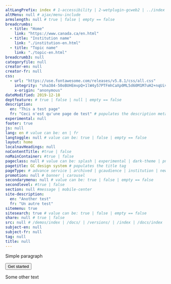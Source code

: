 ```yaml
---
altLangPrefix: index # 1-accessibility | 2-wetplugin-gcweb2 | ../index | act | advanced | ajax | archived | basic | campaign | campaign2 | content | content-gcweb-4-0-29-font-style | components | content-limit | content-signedoff | content-signedon | dark-theme | data-json | data-json-doc | dept | deprecated | dev-build | esdc | event | feedback | fieldflow | fieldflow-doc | gc-audience | gc-servinfo | gc-srvinfo-examples | geomap | GCWeb | home | implementing | index | institution-arms | institution-contact | institutional-service-performance | json | jsonmanager | jsonmanager-doc | list | longindex | ministerial | news | organizational | organizational-arms | page2 | page3 | page4 | page5 | page6 | patches | pink-day | redacted | regulations | results | results-contextual | results-filters | search | service | tbl-floatcolumn | tblfilter | temp-v5issue | template | test-case-1 | test-menu | test-pagination | theme | topic | urlmapping-doc | video | v5.0 | v5.1 | v5-migration | v6.0 | well-header-rwd | widgets
altMenu: null # ajax/menu-include
armslength: null # true | false | empty == false
breadcrumbs:
  - title: "Home"
    link: "https://www.canada.ca/en.html"
  - title: "Institution name"
    link: "./institution-en.html"
  - title: "Topic name"
    link: "./topic-en.html"
breadcrumb3: null
categoryfile: null
creator-en: null
creator-fr: null
css: 
  - url: "https://use.fontawesome.com/releases/v5.8.1/css/all.css"
    integrity: "sha384-50oBUHEmvpQ+1lW4y57PTFmhCaXp0ML5d60M1M7uH2+nqUivzIebhndOJK28anvf"
    x-origin: "anonymous"
dateModified: 2019-12-18
deptfeature: # true | false | null | empty == false
description:
  en: "This a test page"
  fr: "Ceci n'est qu'une page de test" # populates the description meta tag
experimental: null
footer: true
js: null
lang: en # value can be: en | fr
langtoggle: null # value can be: true | false | empty == false
layout: home
localnavHeadings: null 
noContentTitle: #true | false
noMainContainer: #true | false
pageclass: null # value can be: splash | experimental | dark-theme | pnkDy-theme | page-type-nav | cnt-wdth-lmtd | page-type-search | theme | home
pagetitle: GC design system # populates the title tag
pageType: # advance service | archived | gcaudience | institution | news | organization | theme | topic
promotion: null # banner | carousel
secondarymenu: null # value can be: true | false | empty == false
secondlevel: #true | false
section: null #message | mobile-center
site-description:
  en: "Another test"
  fr: "Un autre test"
sitemenu: true
sitesearch: true # value can be: true | false | empty == false
share: null # true | false
src: null # /demos/index | /docs/ | /versions/ | /index | /docs/index
subject-en: null
subject-fr: null
tag: null
title: null
---
```


Simple paragraph

<button class="btn btn-primary"> Get started</button>

Some other text